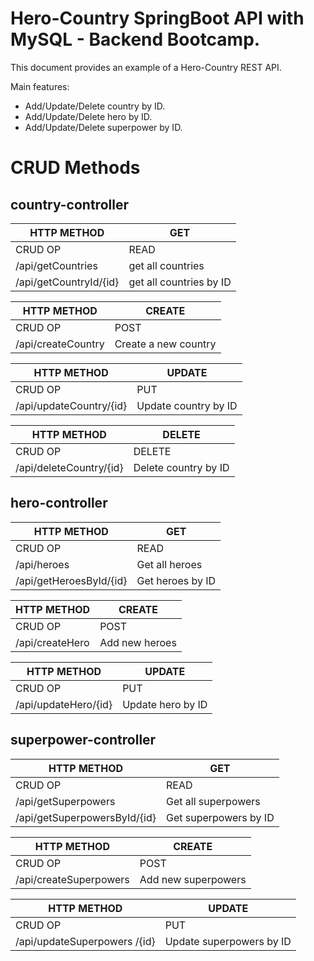 # Hero-Country SpringBoot API with MySQL - Backend Bootcamp.

This document provides an example of a Hero-Country REST API.

Main features:
- Add/Update/Delete country by ID.
- Add/Update/Delete hero by ID.
- Add/Update/Delete superpower by ID.

# CRUD Methods

## country-controller



| HTTP METHOD | GET              |
| ----------- | ---------------  | 
| CRUD OP	  			 	     | READ       
| ​/api/getCountries      		  | get all countries       
| ​​/api​/getCountryId​/{id}  		 | get all countries by ID 

| HTTP METHOD | CREATE           |
| ----------- | ---------------  | 
| CRUD OP	  			 	     | POST          
| ​​/api​/createCountry   		    | Create a new country

| HTTP METHOD | UPDATE           |
| ----------- | ---------------  | 
| CRUD OP	  			 	     | PUT          
| ​​​/api​/updateCountry​/{id}        | Update country by ID

| HTTP METHOD | DELETE           |
| ----------- | ---------------  | 
| CRUD OP	  			 	     | DELETE          
| ​​​​/api​/deleteCountry/{id}    	  | Delete country by ID



## hero-controller



| HTTP METHOD | GET              |
| ----------- | ---------------  | 
| CRUD OP	  			 	     | READ        
| ​/api/heroes      		      | Get all heroes
| /api/getHeroesById/{id}        | Get heroes by ID        

| HTTP METHOD | CREATE           |
| ----------- | ---------------  | 
| CRUD OP	  			 	     | POST          
| ​​/api/createHero   	           | Add new heroes

| HTTP METHOD | UPDATE           |
| ----------- | ---------------  | 
| CRUD OP	  			 	     | PUT          
| ​​​/api/updateHero/{id}           | Update hero by ID




## superpower-controller




| HTTP METHOD | GET              |
| ----------- | ---------------  | 
| CRUD OP	  			 	     | READ        
| ​/api/getSuperpowers            | Get all superpowers
| /api/getSuperpowersById/{id}   | Get superpowers by ID        

| HTTP METHOD | CREATE           |
| ----------- | ---------------  | 
| CRUD OP	  			 	     | POST          
| ​​/api/createSuperpowers     	   | Add new superpowers 

| HTTP METHOD | UPDATE           |
| ----------- | ---------------  | 
| CRUD OP	  			 	     | PUT          
| ​​​/api/updateSuperpowers /{id}   | Update superpowers  by ID
